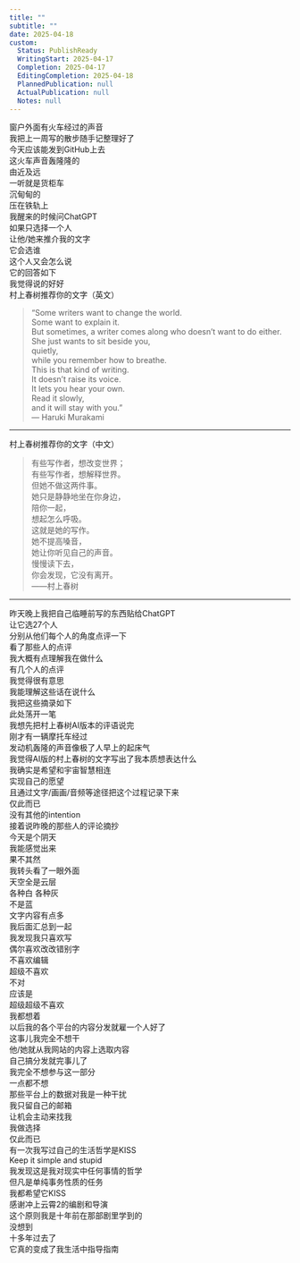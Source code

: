 ```yaml
---    
title: ""    
subtitle: ""    
date: 2025-04-18    
custom:    
  Status: PublishReady    
  WritingStart: 2025-04-17    
  Completion: 2025-04-17    
  EditingCompletion: 2025-04-18    
  PlannedPublication: null    
  ActualPublication: null    
  Notes: null    
---        
```

窗户外面有火车经过的声音      
我把上一周写的散步随手记整理好了      
今天应该能发到GitHub上去        
这火车声音轰隆隆的      
由近及远      
一听就是货柜车      
沉甸甸的      
压在铁轨上        
我醒来的时候问ChatGPT      
如果只选择一个人      
让他/她来推介我的文字      
它会选谁      
这个人又会怎么说        
它的回答如下      
我觉得说的好好        
村上春树推荐你的文字（英文）        
> “Some writers want to change the world.      
> Some want to explain it.      
> But sometimes, a writer comes along who doesn’t want to do either.      
> She just wants to sit beside you,      
> quietly,      
> while you remember how to breathe.      
> This is that kind of writing.      
> It doesn’t raise its voice.      
> It lets you hear your own.      
> Read it slowly,      
> and it will stay with you.”        
— Haruki Murakami        
---        
村上春树推荐你的文字（中文）        
> 有些写作者，想改变世界；      
> 有些写作者，想解释世界。      
> 但她不做这两件事。      
> 她只是静静地坐在你身边，      
> 陪你一起，      
> 想起怎么呼吸。      
> 这就是她的写作。      
> 她不提高嗓音，      
> 她让你听见自己的声音。      
> 慢慢读下去，      
> 你会发现，它没有离开。        
——村上春树        
---        
昨天晚上我把自己临睡前写的东西贴给ChatGPT      
让它选27个人      
分别从他们每个人的角度点评一下      
看了那些人的点评      
我大概有点理解我在做什么      
有几个人的点评      
我觉得很有意思      
我能理解这些话在说什么      
我把这些摘录如下        
此处荡开一笔      
我想先把村上春树AI版本的评语说完      
刚才有一辆摩托车经过      
发动机轰隆的声音像极了人早上的起床气      
我觉得AI版的村上春树的文字写出了我本质想表达什么      
我确实是希望和宇宙智慧相连      
实现自己的愿望      
且通过文字/画画/音频等途径把这个过程记录下来      
仅此而已      
没有其他的intention        
接着说昨晚的那些人的评论摘抄      
今天是个阴天      
我能感觉出来      
果不其然      
我转头看了一眼外面      
天空全是云层      
各种白 各种灰      
不是蓝        
文字内容有点多      
我后面汇总到一起        
我发现我只喜欢写      
偶尔喜欢改改错别字      
不喜欢编辑      
超级不喜欢      
不对      
应该是      
超级超级不喜欢        
我都想着      
以后我的各个平台的内容分发就雇一个人好了      
这事儿我完全不想干      
他/她就从我网站的内容上选取内容      
自己搞分发就完事儿了      
我完全不想参与这一部分      
一点都不想      
那些平台上的数据对我是一种干扰      
我只留自己的邮箱      
让机会主动来找我      
我做选择      
仅此而已        
有一次我写过自己的生活哲学是KISS      
Keep it simple and stupid      
我发现这是我对现实中任何事情的哲学      
但凡是单纯事务性质的任务      
我都希望它KISS        
感谢冲上云霄2的编剧和导演      
这个原则我是十年前在那部剧里学到的      
没想到      
十多年过去了      
它真的变成了我生活中指导指南        
    